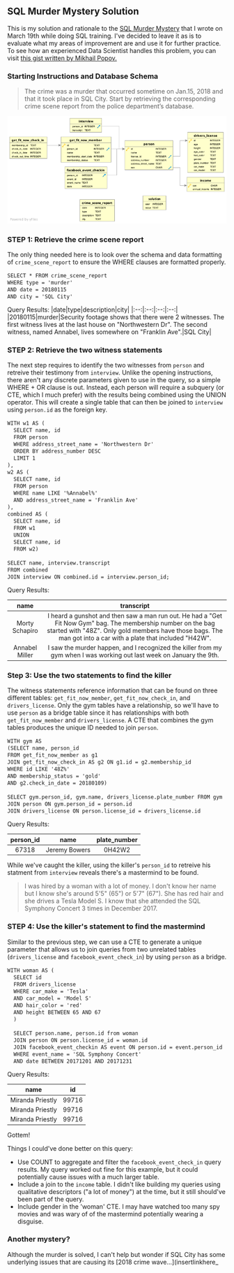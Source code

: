 ## SQL Murder Mystery Solution

This is my solution and rationale to the [SQL Murder Mystery](https://mystery.knightlab.com/) that I wrote on March 19th while doing SQL training. I've decided to leave it as is to evaluate what my areas of improvement are and use it for further practice. To see how an experienced Data Scientist handles this problem, you can visit [this gist written by Mikhail Popov.](https://gist.github.com/bearloga/cfc8099223d1dace2604c8737dcbb4c3)


### Starting Instructions and Database Schema
> The crime was a ​murder​ that occurred sometime on ​Jan.15, 2018​ and that it took place in ​SQL City​. Start by retrieving the corresponding crime scene report from the police department’s database.

![](https://github.com/BrettRamsay/Data/blob/main/schema.png)

### STEP 1: Retrieve the crime scene report

The only thing needed here is to look over the schema and data formatting of `crime_scene_report` to ensure the WHERE clauses are formatted properly. 
```
SELECT * FROM crime_scene_report
WHERE type = 'murder'
AND date = 20180115
AND city = 'SQL City'
```
Query Results:
|date|type|description|city|
|:--:|:--:|:--:|:--:|
|20180115|murder|Security footage shows that there were 2 witnesses. The first witness lives at the last house on "Northwestern Dr". The second witness, named Annabel, lives somewhere on "Franklin Ave".|SQL City|

### STEP 2: Retrieve the two witness statements

The next step requires to identify the two witnesses from `person` and retreive their testimony from `interview`. Unlike the opening instructions, there aren't any discrete parameters given to use in the query, so a simple WHERE + OR clause is out. Instead, each person will require a subquery (or CTE, which I much prefer) with the results being combined using the UNION operator. This will create a single table that can then be joined to `interview` using `person.id` as the foreign key.

```
WITH w1 AS (
  SELECT name, id
  FROM person
  WHERE address_street_name = 'Northwestern Dr'
  ORDER BY address_number DESC
  LIMIT 1
),
w2 AS (
  SELECT name, id
  FROM person
  WHERE name LIKE '%Annabel%'
  AND address_street_name = 'Franklin Ave'
),
combined AS (
  SELECT name, id
  FROM w1
  UNION
  SELECT name, id
  FROM w2)
  
SELECT name, interview.transcript
FROM combined
JOIN interview ON combined.id = interview.person_id;
```

Query Results:

|name|transcript|
|:--:|:--:|
|Morty Schapiro|I heard a gunshot and then saw a man run out. He had a "Get Fit Now Gym" bag. The membership number on the bag started with "48Z". Only gold members have those bags. The man got into a car with a plate that included "H42W".|
|Annabel Miller|I saw the murder happen, and I recognized the killer from my gym when I was working out last week on January the 9th.|

### Step 3: Use the two statements to find the killer

The witness statements reference information that can be found on three different tables: `get_fit_now_member`, `get_fit_now_check_in`, and `drivers_license`. Only the gym tables have a relationship, so we'll have to use `person` as a bridge table since it has relationships with both `get_fit_now_member` and `drivers_license`. A CTE that combines the gym tables produces the unique ID needed to join `person`.
```
WITH gym AS 
(SELECT name, person_id 
FROM get_fit_now_member as g1
JOIN get_fit_now_check_in AS g2 ON g1.id = g2.membership_id
WHERE id LIKE '48Z%'
AND membership_status = 'gold'
AND g2.check_in_date = 20180109)

SELECT gym.person_id, gym.name, drivers_license.plate_number FROM gym
JOIN person ON gym.person_id = person.id 
JOIN drivers_license ON person.license_id = drivers_license.id
```
Query Results:

|person_id|name|plate_number|
|:--:|:--:|:--:|
|67318|Jeremy Bowers|0H42W2|

While we've caught the killer, using the killer's `person_id` to retreive his statment from `interview` reveals there's a mastermind to be found.

>I was hired by a woman with a lot of money. I don't know her name but I know she's around 5'5" (65") or 5'7" (67"). She has red hair and she drives a Tesla Model S. I know that she attended the SQL Symphony Concert 3 times in December 2017.


### STEP 4: Use the killer's statement to find the mastermind

Similar to the previous step, we can use a CTE to generate a unique parameter that allows us to join queries from two unrelated tables (`drivers_license` and `facebook_event_check_in`) by using `person` as a bridge. 

```
WITH woman AS (
  SELECT id 
  FROM drivers_license
  WHERE car_make = 'Tesla'
  AND car_model = 'Model S'
  AND hair_color = 'red'
  AND height BETWEEN 65 AND 67
  )
  
  SELECT person.name, person.id from woman
  JOIN person ON person.license_id = woman.id
  JOIN facebook_event_checkin AS event ON person.id = event.person_id
  WHERE event_name = 'SQL Symphony Concert'
  AND date BETWEEN 20171201 AND 20171231
 ``` 
 
 Query Results:

 |name|id|
 |:--:|:--:|
|Miranda Priestly|99716
|Miranda Priestly|99716
|Miranda Priestly|99716

Gottem!
 

Things I could've done better on this query:  
- Use COUNT to aggregate and filter the `facebook_event_check_in` query results. My query worked out fine for this example, but it could potentially cause issues with a much larger table.
- Include a join to the `income` table. I didn't like building my queries using qualitative descriptors ("a lot of money") at the time, but it still should've been part of the query. 
- Include gender in the 'woman' CTE. I may have watched too many spy movies and was wary of of the mastermind potentially wearing a disguise. 

### Another mystery?

Although the murder is solved, I can't help but wonder if SQL City has some underlying issues that are causing its [2018 crime wave...](insertlinkhere_
